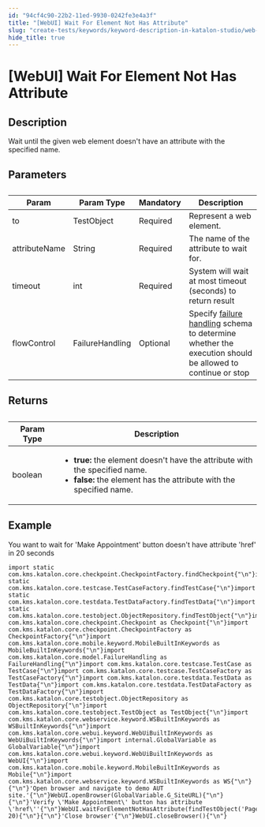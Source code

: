 ```yaml
---
id: "94cf4c90-22b2-11ed-9930-0242fe3e4a3f"
title: "[WebUI] Wait For Element Not Has Attribute"
slug: "create-tests/keywords/keyword-description-in-katalon-studio/web-ui-keywords/webui-wait-for-element-not-has-attribute"
hide_title: true
---
```


# <a id="id_0" class="anchor_top_offset"/><a id="ariaid-title1" class="anchor_top_offset"/>[WebUI] Wait For Element Not Has Attribute


## <a id="id_0__id_1" class="anchor_top_offset"/>Description

              
<p xmlns="http://www.w3.org/1999/xhtml" className="p">Wait until the given web element doesn't have an attribute with   the specified name.</p> 
      

## <a id="id_0__id_2" class="anchor_top_offset"/>Parameters

              
<table xmlns="http://www.w3.org/1999/xhtml" className="table anchor_top_offset" id="id_0__dd5727df-22dc-42c5-b1e3-8942a2b4650a"><caption /><thead className="thead"><tr className><th className="entry anchor_top_offset" id="id_0__dd5727df-22dc-42c5-b1e3-8942a2b4650a__entry__1">Param</th><th className="entry anchor_top_offset" id="id_0__dd5727df-22dc-42c5-b1e3-8942a2b4650a__entry__2">Param Type</th><th className="entry anchor_top_offset" id="id_0__dd5727df-22dc-42c5-b1e3-8942a2b4650a__entry__3">Mandatory</th><th className="entry anchor_top_offset" id="id_0__dd5727df-22dc-42c5-b1e3-8942a2b4650a__entry__4">Description</th></tr></thead><tbody className="tbody"><tr className><td className="entry" headers="id_0__dd5727df-22dc-42c5-b1e3-8942a2b4650a__entry__1 id_0__dd5727df-22dc-42c5-b1e3-8942a2b4650a__entry__2 id_0__dd5727df-22dc-42c5-b1e3-8942a2b4650a__entry__3 id_0__dd5727df-22dc-42c5-b1e3-8942a2b4650a__entry__4 ">to</td><td className="entry" headers="id_0__dd5727df-22dc-42c5-b1e3-8942a2b4650a__entry__1 id_0__dd5727df-22dc-42c5-b1e3-8942a2b4650a__entry__2 id_0__dd5727df-22dc-42c5-b1e3-8942a2b4650a__entry__3 id_0__dd5727df-22dc-42c5-b1e3-8942a2b4650a__entry__4 ">TestObject</td><td className="entry" headers="id_0__dd5727df-22dc-42c5-b1e3-8942a2b4650a__entry__1 id_0__dd5727df-22dc-42c5-b1e3-8942a2b4650a__entry__2 id_0__dd5727df-22dc-42c5-b1e3-8942a2b4650a__entry__3 id_0__dd5727df-22dc-42c5-b1e3-8942a2b4650a__entry__4 ">Required</td><td className="entry" headers="id_0__dd5727df-22dc-42c5-b1e3-8942a2b4650a__entry__1 id_0__dd5727df-22dc-42c5-b1e3-8942a2b4650a__entry__2 id_0__dd5727df-22dc-42c5-b1e3-8942a2b4650a__entry__3 id_0__dd5727df-22dc-42c5-b1e3-8942a2b4650a__entry__4 ">Represent a web element.</td></tr><tr className><td className="entry" headers="id_0__dd5727df-22dc-42c5-b1e3-8942a2b4650a__entry__1 id_0__dd5727df-22dc-42c5-b1e3-8942a2b4650a__entry__2 id_0__dd5727df-22dc-42c5-b1e3-8942a2b4650a__entry__3 id_0__dd5727df-22dc-42c5-b1e3-8942a2b4650a__entry__4 ">attributeName</td><td className="entry" headers="id_0__dd5727df-22dc-42c5-b1e3-8942a2b4650a__entry__1 id_0__dd5727df-22dc-42c5-b1e3-8942a2b4650a__entry__2 id_0__dd5727df-22dc-42c5-b1e3-8942a2b4650a__entry__3 id_0__dd5727df-22dc-42c5-b1e3-8942a2b4650a__entry__4 ">String</td><td className="entry" headers="id_0__dd5727df-22dc-42c5-b1e3-8942a2b4650a__entry__1 id_0__dd5727df-22dc-42c5-b1e3-8942a2b4650a__entry__2 id_0__dd5727df-22dc-42c5-b1e3-8942a2b4650a__entry__3 id_0__dd5727df-22dc-42c5-b1e3-8942a2b4650a__entry__4 ">Required</td><td className="entry" headers="id_0__dd5727df-22dc-42c5-b1e3-8942a2b4650a__entry__1 id_0__dd5727df-22dc-42c5-b1e3-8942a2b4650a__entry__2 id_0__dd5727df-22dc-42c5-b1e3-8942a2b4650a__entry__3 id_0__dd5727df-22dc-42c5-b1e3-8942a2b4650a__entry__4 ">The name of the attribute to wait for.</td></tr><tr className><td className="entry" headers="id_0__dd5727df-22dc-42c5-b1e3-8942a2b4650a__entry__1 id_0__dd5727df-22dc-42c5-b1e3-8942a2b4650a__entry__2 id_0__dd5727df-22dc-42c5-b1e3-8942a2b4650a__entry__3 id_0__dd5727df-22dc-42c5-b1e3-8942a2b4650a__entry__4 ">timeout</td><td className="entry" headers="id_0__dd5727df-22dc-42c5-b1e3-8942a2b4650a__entry__1 id_0__dd5727df-22dc-42c5-b1e3-8942a2b4650a__entry__2 id_0__dd5727df-22dc-42c5-b1e3-8942a2b4650a__entry__3 id_0__dd5727df-22dc-42c5-b1e3-8942a2b4650a__entry__4 ">int</td><td className="entry" headers="id_0__dd5727df-22dc-42c5-b1e3-8942a2b4650a__entry__1 id_0__dd5727df-22dc-42c5-b1e3-8942a2b4650a__entry__2 id_0__dd5727df-22dc-42c5-b1e3-8942a2b4650a__entry__3 id_0__dd5727df-22dc-42c5-b1e3-8942a2b4650a__entry__4 ">Required</td><td className="entry" headers="id_0__dd5727df-22dc-42c5-b1e3-8942a2b4650a__entry__1 id_0__dd5727df-22dc-42c5-b1e3-8942a2b4650a__entry__2 id_0__dd5727df-22dc-42c5-b1e3-8942a2b4650a__entry__3 id_0__dd5727df-22dc-42c5-b1e3-8942a2b4650a__entry__4 ">System will wait at most timeout (seconds) to return         result</td></tr><tr className><td className="entry" headers="id_0__dd5727df-22dc-42c5-b1e3-8942a2b4650a__entry__1 id_0__dd5727df-22dc-42c5-b1e3-8942a2b4650a__entry__2 id_0__dd5727df-22dc-42c5-b1e3-8942a2b4650a__entry__3 id_0__dd5727df-22dc-42c5-b1e3-8942a2b4650a__entry__4 ">flowControl</td><td className="entry" headers="id_0__dd5727df-22dc-42c5-b1e3-8942a2b4650a__entry__1 id_0__dd5727df-22dc-42c5-b1e3-8942a2b4650a__entry__2 id_0__dd5727df-22dc-42c5-b1e3-8942a2b4650a__entry__3 id_0__dd5727df-22dc-42c5-b1e3-8942a2b4650a__entry__4 ">FailureHandling</td><td className="entry" headers="id_0__dd5727df-22dc-42c5-b1e3-8942a2b4650a__entry__1 id_0__dd5727df-22dc-42c5-b1e3-8942a2b4650a__entry__2 id_0__dd5727df-22dc-42c5-b1e3-8942a2b4650a__entry__3 id_0__dd5727df-22dc-42c5-b1e3-8942a2b4650a__entry__4 ">Optional</td><td className="entry" headers="id_0__dd5727df-22dc-42c5-b1e3-8942a2b4650a__entry__1 id_0__dd5727df-22dc-42c5-b1e3-8942a2b4650a__entry__2 id_0__dd5727df-22dc-42c5-b1e3-8942a2b4650a__entry__3 id_0__dd5727df-22dc-42c5-b1e3-8942a2b4650a__entry__4 ">Specify <a className="xref" href="/docs/maintain/configure-failure-handling-settings-in-katalon-studio">failure handling</a> schema to         determine whether the execution should be allowed to continue or         stop</td></tr></tbody></table> 
      

## <a id="id_0__id_3" class="anchor_top_offset"/>Returns

              
<table xmlns="http://www.w3.org/1999/xhtml" className="table anchor_top_offset" id="id_0__323f70ec-02f4-46f9-b7d0-ca728b5cbacb"><caption /><thead className="thead"><tr className><th className="entry anchor_top_offset" id="id_0__323f70ec-02f4-46f9-b7d0-ca728b5cbacb__entry__1">Param Type</th><th className="entry anchor_top_offset" id="id_0__323f70ec-02f4-46f9-b7d0-ca728b5cbacb__entry__2">Description</th></tr></thead><tbody className="tbody"><tr className><td className="entry" headers="id_0__323f70ec-02f4-46f9-b7d0-ca728b5cbacb__entry__1 id_0__323f70ec-02f4-46f9-b7d0-ca728b5cbacb__entry__2 ">boolean</td><td className="entry" headers="id_0__323f70ec-02f4-46f9-b7d0-ca728b5cbacb__entry__1 id_0__323f70ec-02f4-46f9-b7d0-ca728b5cbacb__entry__2 ">         <ul className="ul"><li className="li">             <strong className="ph b">true:</strong> the element doesn't have the attribute             with the specified name.</li><li className="li">             <strong className="ph b">false:</strong> the element has the attribute with the             specified name.</li></ul>       </td></tr></tbody></table> 
      

## <a id="id_0__id_4" class="anchor_top_offset"/>Example

              
<p xmlns="http://www.w3.org/1999/xhtml" className="p">You want to wait for 'Make Appointment' button doesn't have   attribute 'href' in 20 seconds</p> 
              
<pre xmlns="http://www.w3.org/1999/xhtml" className="pre codeblock"><code>import static com.kms.katalon.core.checkpoint.CheckpointFactory.findCheckpoint{"\n"}import static com.kms.katalon.core.testcase.TestCaseFactory.findTestCase{"\n"}import static com.kms.katalon.core.testdata.TestDataFactory.findTestData{"\n"}import static com.kms.katalon.core.testobject.ObjectRepository.findTestObject{"\n"}import com.kms.katalon.core.checkpoint.Checkpoint as Checkpoint{"\n"}import com.kms.katalon.core.checkpoint.CheckpointFactory as CheckpointFactory{"\n"}import com.kms.katalon.core.mobile.keyword.MobileBuiltInKeywords as MobileBuiltInKeywords{"\n"}import com.kms.katalon.core.model.FailureHandling as FailureHandling{"\n"}import com.kms.katalon.core.testcase.TestCase as TestCase{"\n"}import com.kms.katalon.core.testcase.TestCaseFactory as TestCaseFactory{"\n"}import com.kms.katalon.core.testdata.TestData as TestData{"\n"}import com.kms.katalon.core.testdata.TestDataFactory as TestDataFactory{"\n"}import com.kms.katalon.core.testobject.ObjectRepository as ObjectRepository{"\n"}import com.kms.katalon.core.testobject.TestObject as TestObject{"\n"}import com.kms.katalon.core.webservice.keyword.WSBuiltInKeywords as WSBuiltInKeywords{"\n"}import com.kms.katalon.core.webui.keyword.WebUiBuiltInKeywords as WebUiBuiltInKeywords{"\n"}import internal.GlobalVariable as GlobalVariable{"\n"}import com.kms.katalon.core.webui.keyword.WebUiBuiltInKeywords as WebUI{"\n"}import com.kms.katalon.core.mobile.keyword.MobileBuiltInKeywords as Mobile{"\n"}import com.kms.katalon.core.webservice.keyword.WSBuiltInKeywords as WS{"\n"}{"\n"}'Open browser and navigate to demo AUT site.'{"\n"}WebUI.openBrowser(GlobalVariable.G_SiteURL){"\n"}{"\n"}'Verify \'Make Appointment\' button has attribute \'href\''{"\n"}WebUI.waitForElementNotHasAttribute(findTestObject('Page_CuraHomepage/btn_MakeAppointment'),'href', 20){"\n"}{"\n"}'Close browser'{"\n"}WebUI.closeBrowser(){"\n"}</code></pre> 
            
